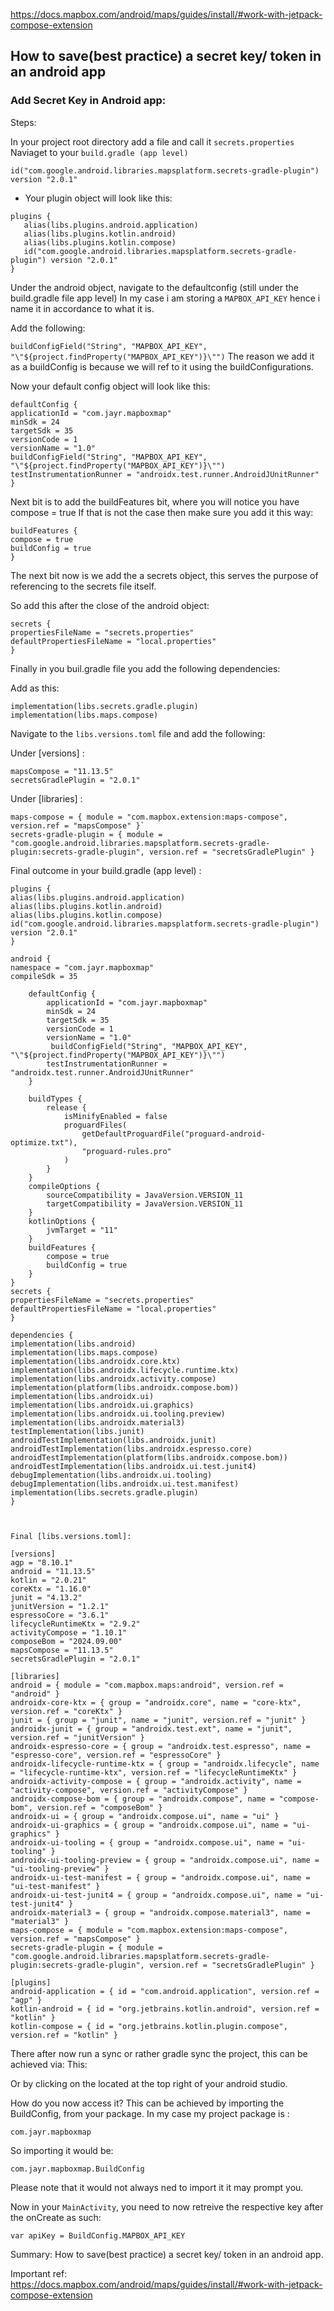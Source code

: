  https://docs.mapbox.com/android/maps/guides/install/#work-with-jetpack-compose-extension 

## How to save(best practice) a secret key/ token in an android app

### Add Secret Key in Android app:

Steps: 

In your project root directory add a file and call it `secrets.properties` 
Naviaget to your `build.gradle (app level)`
 

`id("com.google.android.libraries.mapsplatform.secrets-gradle-plugin") version "2.0.1"`



- Your plugin object will look like this:

 ```
 plugins {
    alias(libs.plugins.android.application)
    alias(libs.plugins.kotlin.android)
    alias(libs.plugins.kotlin.compose)
    id("com.google.android.libraries.mapsplatform.secrets-gradle-plugin") version "2.0.1"
}
 ```



Under the android object, navigate to the defaultconfig (still under the build.gradle file app level)
In my case i am storing a `MAPBOX_API_KEY` hence i name it in accordance to what it is.

Add the following:

``buildConfigField("String", "MAPBOX_API_KEY", "\"${project.findProperty("MAPBOX_API_KEY")}\"")``
The reason we add it as a buildConfig is because we will ref to it using the buildConfigurations.

Now your default config object will look like this:

```
defaultConfig {
applicationId = "com.jayr.mapboxmap"
minSdk = 24
targetSdk = 35
versionCode = 1
versionName = "1.0"
buildConfigField("String", "MAPBOX_API_KEY", "\"${project.findProperty("MAPBOX_API_KEY")}\"")
testInstrumentationRunner = "androidx.test.runner.AndroidJUnitRunner"
}

```

Next bit is to add the buildFeatures bit, where you will notice you have compose = true
If that is not the case then make sure you add it this way:


```
buildFeatures {
compose = true
buildConfig = true
}
```

The next bit now is we add the a secrets object, this serves the purpose of referencing to the secrets file itself.

So add this after the close of the android object:

```
secrets {
propertiesFileName = "secrets.properties"
defaultPropertiesFileName = "local.properties"
}
```


Finally in you buil.gradle file you add the following dependencies:

Add as this:

```
implementation(libs.secrets.gradle.plugin)
implementation(libs.maps.compose)
```

Navigate to the `libs.versions.toml` file and add the following:

Under [versions] :
```
mapsCompose = "11.13.5"
secretsGradlePlugin = "2.0.1"
```
Under [libraries] :
```
maps-compose = { module = "com.mapbox.extension:maps-compose", version.ref = "mapsCompose" }`
secrets-gradle-plugin = { module = "com.google.android.libraries.mapsplatform.secrets-gradle-plugin:secrets-gradle-plugin", version.ref = "secretsGradlePlugin" }

```

Final outcome in your build.gradle (app level) :
```
plugins {
alias(libs.plugins.android.application)
alias(libs.plugins.kotlin.android)
alias(libs.plugins.kotlin.compose)
id("com.google.android.libraries.mapsplatform.secrets-gradle-plugin") version "2.0.1"
}

android {
namespace = "com.jayr.mapboxmap"
compileSdk = 35

    defaultConfig {
        applicationId = "com.jayr.mapboxmap"
        minSdk = 24
        targetSdk = 35
        versionCode = 1
        versionName = "1.0"
         buildConfigField("String", "MAPBOX_API_KEY", "\"${project.findProperty("MAPBOX_API_KEY")}\"")
        testInstrumentationRunner = "androidx.test.runner.AndroidJUnitRunner"
    }

    buildTypes {
        release {
            isMinifyEnabled = false
            proguardFiles(
                getDefaultProguardFile("proguard-android-optimize.txt"),
                "proguard-rules.pro"
            )
        }
    }
    compileOptions {
        sourceCompatibility = JavaVersion.VERSION_11
        targetCompatibility = JavaVersion.VERSION_11
    }
    kotlinOptions {
        jvmTarget = "11"
    }
    buildFeatures {
        compose = true
        buildConfig = true
    }
}
secrets {
propertiesFileName = "secrets.properties"
defaultPropertiesFileName = "local.properties"
}

dependencies {
implementation(libs.android)
implementation(libs.maps.compose)
implementation(libs.androidx.core.ktx)
implementation(libs.androidx.lifecycle.runtime.ktx)
implementation(libs.androidx.activity.compose)
implementation(platform(libs.androidx.compose.bom))
implementation(libs.androidx.ui)
implementation(libs.androidx.ui.graphics)
implementation(libs.androidx.ui.tooling.preview)
implementation(libs.androidx.material3)
testImplementation(libs.junit)
androidTestImplementation(libs.androidx.junit)
androidTestImplementation(libs.androidx.espresso.core)
androidTestImplementation(platform(libs.androidx.compose.bom))
androidTestImplementation(libs.androidx.ui.test.junit4)
debugImplementation(libs.androidx.ui.tooling)
debugImplementation(libs.androidx.ui.test.manifest)
implementation(libs.secrets.gradle.plugin)
}



Final [libs.versions.toml]:

[versions]
agp = "8.10.1"
android = "11.13.5"
kotlin = "2.0.21"
coreKtx = "1.16.0"
junit = "4.13.2"
junitVersion = "1.2.1"
espressoCore = "3.6.1"
lifecycleRuntimeKtx = "2.9.2"
activityCompose = "1.10.1"
composeBom = "2024.09.00"
mapsCompose = "11.13.5"
secretsGradlePlugin = "2.0.1"

[libraries]
android = { module = "com.mapbox.maps:android", version.ref = "android" }
androidx-core-ktx = { group = "androidx.core", name = "core-ktx", version.ref = "coreKtx" }
junit = { group = "junit", name = "junit", version.ref = "junit" }
androidx-junit = { group = "androidx.test.ext", name = "junit", version.ref = "junitVersion" }
androidx-espresso-core = { group = "androidx.test.espresso", name = "espresso-core", version.ref = "espressoCore" }
androidx-lifecycle-runtime-ktx = { group = "androidx.lifecycle", name = "lifecycle-runtime-ktx", version.ref = "lifecycleRuntimeKtx" }
androidx-activity-compose = { group = "androidx.activity", name = "activity-compose", version.ref = "activityCompose" }
androidx-compose-bom = { group = "androidx.compose", name = "compose-bom", version.ref = "composeBom" }
androidx-ui = { group = "androidx.compose.ui", name = "ui" }
androidx-ui-graphics = { group = "androidx.compose.ui", name = "ui-graphics" }
androidx-ui-tooling = { group = "androidx.compose.ui", name = "ui-tooling" }
androidx-ui-tooling-preview = { group = "androidx.compose.ui", name = "ui-tooling-preview" }
androidx-ui-test-manifest = { group = "androidx.compose.ui", name = "ui-test-manifest" }
androidx-ui-test-junit4 = { group = "androidx.compose.ui", name = "ui-test-junit4" }
androidx-material3 = { group = "androidx.compose.material3", name = "material3" }
maps-compose = { module = "com.mapbox.extension:maps-compose", version.ref = "mapsCompose" }
secrets-gradle-plugin = { module = "com.google.android.libraries.mapsplatform.secrets-gradle-plugin:secrets-gradle-plugin", version.ref = "secretsGradlePlugin" }

[plugins]
android-application = { id = "com.android.application", version.ref = "agp" }
kotlin-android = { id = "org.jetbrains.kotlin.android", version.ref = "kotlin" }
kotlin-compose = { id = "org.jetbrains.kotlin.plugin.compose", version.ref = "kotlin" }

```

There after now run a sync or rather gradle sync the project, this can be achieved via:
This:

Or by clicking on the  located at the top right of your android studio.


How do you now access it?
This can be achieved by importing the BuildConfig, from your package.
In my case my project package is :

`com.jayr.mapboxmap`

So importing it would be:

`com.jayr.mapboxmap.BuildConfig`

Please note that it would not always ned to import it it may prompt you.

Now in your `MainActivity`, you need to now retreive the respective key after the onCreate as such:


`var apiKey = BuildConfig.MAPBOX_API_KEY`

Summary:
How to save(best practice) a secret key/ token in an android app.


Important ref:
https://docs.mapbox.com/android/maps/guides/install/#work-with-jetpack-compose-extension 




